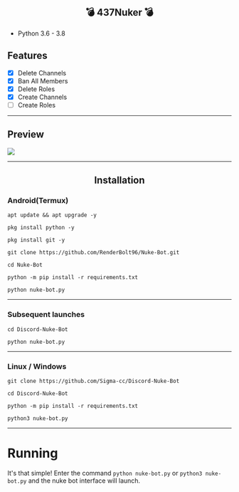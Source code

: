 <h2 align="center">💣 437Nuker 💣</h2>

* Python 3.6 - 3.8
## Features
 - [x] Delete Channels
 - [x] Ban All Members
 - [x] Delete Roles
 - [x] Create Channels
 - [ ] Create Roles

***
## Preview
![](https://media.discordapp.net/attachments/744606263811506176/798978368510885928/unknown.png?width=452&height=567)
***
<h2 align="center">Installation</h2>

### Android(Termux)
```console
apt update && apt upgrade -y

pkg install python -y

pkg install git -y

git clone https://github.com/RenderBolt96/Nuke-Bot.git

cd Nuke-Bot

python -m pip install -r requirements.txt

python nuke-bot.py
```
***
### Subsequent launches
```console
cd Discord-Nuke-Bot

python nuke-bot.py
```
***
### Linux / Windows
```console
git clone https://github.com/Sigma-cc/Discord-Nuke-Bot

cd Discord-Nuke-Bot

python -m pip install -r requirements.txt

python3 nuke-bot.py
```

***
# Running
It's that simple! Enter the command `python nuke-bot.py` or `python3 nuke-bot.py` and the nuke bot interface will launch.

